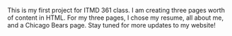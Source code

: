 This is my first project for ITMD 361 class. I am creating three pages worth of content in HTML. For my three pages, I chose my resume, all about me, and a Chicago Bears page. Stay tuned for more updates to my website!
